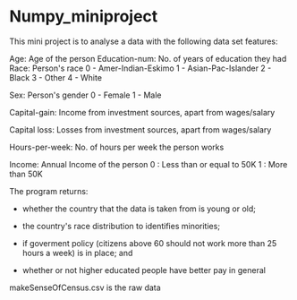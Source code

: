 # Numpy_miniproject

This mini project is to analyse a data with the following data set features: 

Age: Age of the person
Education-num: No. of years of education they had
Race: Person's race 0 - Amer-Indian-Eskimo
                    1 - Asian-Pac-Islander
                    2 - Black
                    3 - Other
                    4 - White

Sex: Person's gender 0 - Female
                     1 - Male

Capital-gain: Income from investment sources, apart from wages/salary

Capital loss: Losses from investment sources, apart from wages/salary

Hours-per-week: No. of hours per week the person works

Income: Annual Income of the person
                     0 : Less than or equal to 50K
                     1 : More than 50K
                     
The program returns:

- whether the country that the data is taken from is young or old;

- the country's race distribution to identifies minorities;

- if goverment policy (citizens above 60 should not work more than 25 hours a week) is in place; and

- whether or not higher educated people have better pay in general

makeSenseOfCensus.csv is the raw data


